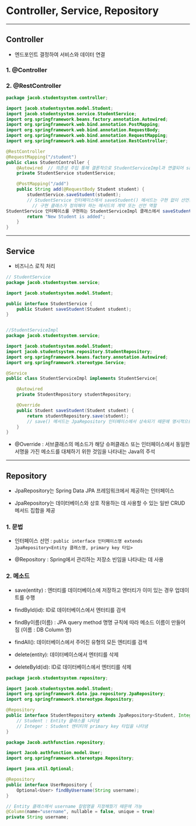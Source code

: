 # Controller, Service, Repository

---

## Controller

- 엔드포인트 결정하여 서비스와 데이터 연결

### 1. @Controller

### 2. @RestController

```java
package jacob.studentsystem.controller;

import jacob.studentsystem.model.Student;
import jacob.studentsystem.service.StudentService;
import org.springframework.beans.factory.annotation.Autowired;
import org.springframework.web.bind.annotation.PostMapping;
import org.springframework.web.bind.annotation.RequestBody;
import org.springframework.web.bind.annotation.RequestMapping;
import org.springframework.web.bind.annotation.RestController;

@RestController
@RequestMapping("/student")
public class StudentController {
    @Autowired  // 의존성 주입 통해 결론적으로 StudentServiceImpl과 연결되어 saveStudent() 호출 가능해짐
    private StudentService studentService;

    @PostMapping("/add")
    public String add(@RequestBody Student student) {
        studentService.saveStudent(student);
        // StudentService 인터페이스에서 saveStudent() 메서드는 구현 없이 선언됨
          // 구현 클래스가 정의해야 하는 메서드의 계약 또는 선언 역할
StudentService 인터페이스를 구현하는 StudentServiceImpl 클래스에서 saveStudent() 메소드가 구현
        return "New Student is added";
    }
}
```

---

## Service

- 비즈니스 로직 처리

```java
// StudentService
package jacob.studentsystem.service;

import jacob.studentsystem.model.Student;

public interface StudentService {
    public Student saveStudent(Student student);
}


//StudentServiceImpl
package jacob.studentsystem.service;

import jacob.studentsystem.model.Student;
import jacob.studentsystem.repository.StudentRepository;
import org.springframework.beans.factory.annotation.Autowired;
import org.springframework.stereotype.Service;

@Service
public class StudentServiceImpl implements StudentService{

    @Autowired
    private StudentRepository studentRepository;

    @Override
    public Student saveStudent(Student student) {
        return studentRepository.save(student);
        // save() 메서드는 JpaRepository 인터페이스에서 상속되기 때문에 명시적으로 정의되지 않음
    }
}

```

- @Override : 서브클래스의 메소드가 해당 슈퍼클래스 또는 인터페이스에서 동일한 서명을 가진 메소드를 대체하기 위한 것임을 나타내는 Java의 주석

---

## Repository

- JpaRepository는 Spring Data JPA 프레임워크에서 제공하는 인터페이스

- JpaRepository는 데이터베이스와 상호 작용하는 데 사용할 수 있는 일반 CRUD 메서드 집합을 제공

### 1. 문법

- 인터페이스 선언 : `public interface 인터페이스명 extends JpaRepository<Entity 클래스명, primary key 타입>`

- @Repository : Spring에서 관리하는 저장소 빈임을 나타내는 데 사용

### 2. 메소드

- save(entity) : 엔터티를 데이터베이스에 저장하고 엔터티가 이미 있는 경우 업데이트를 수행

- findById(id): ID로 데이터베이스에서 엔터티를 검색

- findBy이름(이름) : JPA query method 명명 규칙에 따라 메소드 이름이 만들어짐 (이름 : DB Column 명)

- findAll(): 데이터베이스에서 주어진 유형의 모든 엔티티를 검색

- delete(entity): 데이터베이스에서 엔터티를 삭제

- deleteById(id): ID로 데이터베이스에서 엔터티를 삭제

```java
package jacob.studentsystem.repository;

import jacob.studentsystem.model.Student;
import org.springframework.data.jpa.repository.JpaRepository;
import org.springframework.stereotype.Repository;

@Repository
public interface StudentRepository extends JpaRepository<Student, Integer> {
    // Student : Entity 클래스를 나타냄
    // Integer : Student 엔티티의 primary key 타입을 나타냄
}
```

```java
package Jacob.authfunction.repository;

import Jacob.authfunction.model.User;
import org.springframework.stereotype.Repository;

import java.util.Optional;

@Repository
public interface UserRepository {
    Optional<User> findByUsername(String username);
}

// Entity 클래스에서 username 칼럼명을 지정해줬기 때문에 가능
@Column(name="username", nullable = false, unique = true)
private String username;
```
